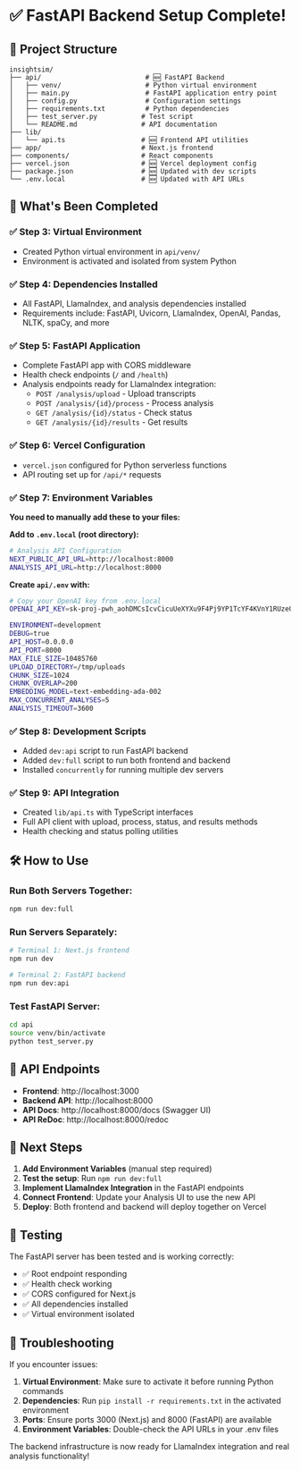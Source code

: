 # ✅ FastAPI Backend Setup Complete!

## 📁 Project Structure

```
insightsim/
├── api/                          # 🆕 FastAPI Backend
│   ├── venv/                     # Python virtual environment
│   ├── main.py                   # FastAPI application entry point
│   ├── config.py                 # Configuration settings
│   ├── requirements.txt          # Python dependencies
│   ├── test_server.py           # Test script
│   └── README.md                # API documentation
├── lib/
│   └── api.ts                   # 🆕 Frontend API utilities
├── app/                         # Next.js frontend
├── components/                  # React components
├── vercel.json                  # 🆕 Vercel deployment config
├── package.json                 # 🆕 Updated with dev scripts
└── .env.local                   # 🆕 Updated with API URLs
```

## 🚀 What's Been Completed

### ✅ Step 3: Virtual Environment
- Created Python virtual environment in `api/venv/`
- Environment is activated and isolated from system Python

### ✅ Step 4: Dependencies Installed
- All FastAPI, LlamaIndex, and analysis dependencies installed
- Requirements include: FastAPI, Uvicorn, LlamaIndex, OpenAI, Pandas, NLTK, spaCy, and more

### ✅ Step 5: FastAPI Application
- Complete FastAPI app with CORS middleware
- Health check endpoints (`/` and `/health`)
- Analysis endpoints ready for LlamaIndex integration:
  - `POST /analysis/upload` - Upload transcripts
  - `POST /analysis/{id}/process` - Process analysis
  - `GET /analysis/{id}/status` - Check status
  - `GET /analysis/{id}/results` - Get results

### ✅ Step 6: Vercel Configuration
- `vercel.json` configured for Python serverless functions
- API routing set up for `/api/*` requests

### ✅ Step 7: Environment Variables
**You need to manually add these to your files:**

**Add to `.env.local` (root directory):**
```bash
# Analysis API Configuration
NEXT_PUBLIC_API_URL=http://localhost:8000
ANALYSIS_API_URL=http://localhost:8000
```

**Create `api/.env` with:**
```bash
# Copy your OpenAI key from .env.local
OPENAI_API_KEY=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

ENVIRONMENT=development
DEBUG=true
API_HOST=0.0.0.0
API_PORT=8000
MAX_FILE_SIZE=10485760
UPLOAD_DIRECTORY=/tmp/uploads
CHUNK_SIZE=1024
CHUNK_OVERLAP=200
EMBEDDING_MODEL=text-embedding-ada-002
MAX_CONCURRENT_ANALYSES=5
ANALYSIS_TIMEOUT=3600
```

### ✅ Step 8: Development Scripts
- Added `dev:api` script to run FastAPI backend
- Added `dev:full` script to run both frontend and backend
- Installed `concurrently` for running multiple dev servers

### ✅ Step 9: API Integration
- Created `lib/api.ts` with TypeScript interfaces
- Full API client with upload, process, status, and results methods
- Health checking and status polling utilities

## 🛠 How to Use

### Run Both Servers Together:
```bash
npm run dev:full
```

### Run Servers Separately:
```bash
# Terminal 1: Next.js frontend
npm run dev

# Terminal 2: FastAPI backend
npm run dev:api
```

### Test FastAPI Server:
```bash
cd api
source venv/bin/activate
python test_server.py
```

## 🔗 API Endpoints

- **Frontend**: http://localhost:3000
- **Backend API**: http://localhost:8000
- **API Docs**: http://localhost:8000/docs (Swagger UI)
- **API ReDoc**: http://localhost:8000/redoc

## 🎯 Next Steps

1. **Add Environment Variables** (manual step required)
2. **Test the setup**: Run `npm run dev:full`
3. **Implement LlamaIndex Integration** in the FastAPI endpoints
4. **Connect Frontend**: Update your Analysis UI to use the new API
5. **Deploy**: Both frontend and backend will deploy together on Vercel

## 🧪 Testing

The FastAPI server has been tested and is working correctly:
- ✅ Root endpoint responding
- ✅ Health check working
- ✅ CORS configured for Next.js
- ✅ All dependencies installed
- ✅ Virtual environment isolated

## 🔧 Troubleshooting

If you encounter issues:

1. **Virtual Environment**: Make sure to activate it before running Python commands
2. **Dependencies**: Run `pip install -r requirements.txt` in the activated environment
3. **Ports**: Ensure ports 3000 (Next.js) and 8000 (FastAPI) are available
4. **Environment Variables**: Double-check the API URLs in your .env files

The backend infrastructure is now ready for LlamaIndex integration and real analysis functionality! 
